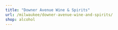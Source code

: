 ```yaml
---
title: "Downer Avenue Wine & Spirits"
url: /milwaukee/downer-avenue-wine-and-spirits/
shop: alcohol
---
```

